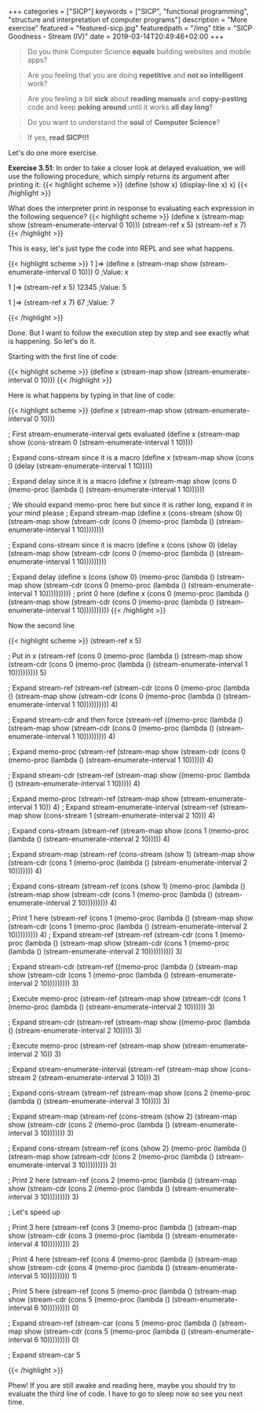 +++
categories = ["SICP"]
keywords = ["SICP", "functional programming", "structure and interpretation of computer programs"]
description = "More exercise"
featured = "featured-sicp.jpg"
featuredpath = "/img"
title = "SICP Goodness - Stream (IV)"
date = 2019-03-14T20:49:46+02:00
+++

>Do you think Computer Science **equals** building websites and mobile apps? 

>Are you feeling that you are doing **repetitive** and **not so intelligent** work?

>Are you feeling a bit **sick** about **reading manuals** and **copy-pasting** code and keep **poking around** until it works **all day long**? 

>Do you want to understand the **soul** of **Computer Science**?

>If yes, **read SICP!!!**

Let's do one more exercise.

**Exercise 3.51**: In order to take a closer look at delayed evaluation, we will use the following procedure, which simply returns its argument after printing it:
{{< highlight scheme >}}
(define (show x)
  (display-line x)
  x)
{{< /highlight >}}

What does the interpreter print in response to evaluating each expression in the following sequence?
{{< highlight scheme >}}
(define x 
  (stream-map 
   show 
   (stream-enumerate-interval 0 10)))
(stream-ref x 5)
(stream-ref x 7)
{{< /highlight >}}

This is easy, let's just type the code into REPL and see what happens.




{{< highlight scheme >}}
1 ]=> (define x (stream-map show (stream-enumerate-interval 0 10)))
0
;Value: x

1 ]=> (stream-ref x 5)
12345
;Value: 5

1 ]=> (stream-ref x 7)
67
;Value: 7

{{< /highlight >}}

Done. But I want to follow the execution step by step and see exactly what is happening. So let's do it.

Starting with the first line of code:

{{< highlight scheme >}}
(define x (stream-map show (stream-enumerate-interval 0 10)))
{{< /highlight >}}

Here is what happens by typing in that line of code:

{{< highlight scheme >}}
(define x (stream-map show (stream-enumerate-interval 0 10)))

; First stream-enumerate-interval gets evaluated
(define x (stream-map 
            show 
            (cons-stream 
              0 
              (stream-enumerate-interval 1 10))))

; Expand cons-stream since it is a macro
(define x (stream-map 
            show 
            (cons 
              0 
              (delay (stream-enumerate-interval 1 10)))))

; Expand delay since it is a macro
(define x (stream-map 
            show 
            (cons 
              0 
              (memo-proc (lambda () (stream-enumerate-interval 1 10))))))

; We should expand memo-proc here but since it is rather long, expand it in your mind please
; Expand stream-map
(define x (cons-stream 
            (show 0) 
            (stream-map 
              show 
              (stream-cdr 
                (cons 
                  0 
                  (memo-proc (lambda () (stream-enumerate-interval 1 10))))))))

; Expand cons-stream since it is macro
(define x (cons 
            (show 0) 
            (delay (stream-map 
                     show 
                     (stream-cdr (cons 
                                   0 
                                   (memo-proc (lambda () (stream-enumerate-interval 1 10)))))))))

; Expand delay
(define x (cons
            (show 0) 
            (memo-proc (lambda () 
                         (stream-map 
                           show 
                           (stream-cdr (cons 
                                         0 
                                         (memo-proc (lambda () (stream-enumerate-interval 1 10))))))))))
; print 0 here
(define x (cons
            0
            (memo-proc (lambda () 
                         (stream-map 
                           show 
                           (stream-cdr (cons 
                                         0 
                                         (memo-proc (lambda () (stream-enumerate-interval 1 10))))))))))
{{< /highlight >}}

Now the second line

{{< highlight scheme >}}
(stream-ref x 5)

; Put in x
(stream-ref (cons
              0
              (memo-proc (lambda () 
                           (stream-map 
                             show 
                             (stream-cdr (cons 
                                           0 
                                           (memo-proc (lambda () (stream-enumerate-interval 1 10)))))))))
            5)

; Expand stream-ref
(stream-ref (stream-cdr (cons
                          0
                          (memo-proc (lambda () 
                                       (stream-map 
                                         show 
                                         (stream-cdr (cons 
                                                       0 
                                                       (memo-proc (lambda () (stream-enumerate-interval 1 10))))))))))
            4)

; Expand stream-cdr and then force
(stream-ref ((memo-proc (lambda () 
                          (stream-map 
                            show 
                            (stream-cdr (cons 
                                          0 
                                          (memo-proc (lambda () (stream-enumerate-interval 1 10)))))))))
            4)

; Expand memo-proc
(stream-ref (stream-map 
              show 
              (stream-cdr (cons 
                            0 
                            (memo-proc (lambda () (stream-enumerate-interval 1 10))))))
            4)
            
; Expand stream-cdr
(stream-ref (stream-map 
              show 
              ((memo-proc (lambda () (stream-enumerate-interval 1 10)))))
            4)
            
; Expand memo-proc
(stream-ref (stream-map 
              show 
              (stream-enumerate-interval 1 10))
            4)
; Expand stream-enumerate-interval
(stream-ref (stream-map 
              show
              (cons-stream 1 (stream-enumerate-interval 2 10)))
            4)
            
; Expand cons-stream
(stream-ref (stream-map 
              show
              (cons 1 (memo-proc (lambda () (stream-enumerate-interval 2 10)))))
            4)

; Expand stream-map
(stream-ref (cons-stream 
              (show 1) 
              (stream-map 
                show 
                (stream-cdr (cons 1 (memo-proc (lambda () (stream-enumerate-interval 2 10)))))))
            4)
            
; Expand cons-stream
(stream-ref (cons 
              (show 1)
              (memo-proc (lambda () (stream-map 
                                      show 
                                      (stream-cdr (cons 
                                                    1 
                                                    (memo-proc (lambda () (stream-enumerate-interval 2 10)))))))))
            4)
            
; Print 1 here
(stream-ref (cons 
              1
              (memo-proc (lambda () (stream-map 
                                      show 
                                      (stream-cdr (cons 
                                                    1 
                                                    (memo-proc (lambda () (stream-enumerate-interval 2 10)))))))))
            4)
; Expand stream-ref
(stream-ref (stream-cdr (cons 
                          1
                          (memo-proc (lambda () (stream-map 
                                                  show 
                                                  (stream-cdr (cons 
                                                                1 
                                                                (memo-proc (lambda () (stream-enumerate-interval 2 10))))))))))
            3)
            
; Expand stream-cdr
(stream-ref ((memo-proc (lambda () (stream-map 
                                     show 
                                     (stream-cdr (cons 
                                                   1 
                                                   (memo-proc (lambda () (stream-enumerate-interval 2 10)))))))))
            3)

; Execute memo-proc
(stream-ref (stream-map 
              show 
              (stream-cdr (cons 
                            1 
                            (memo-proc (lambda () (stream-enumerate-interval 2 10))))))
            3)
            
; Expand stream-cdr
(stream-ref (stream-map 
              show 
              ((memo-proc (lambda () (stream-enumerate-interval 2 10)))))
            3)
            
; Execute memo-proc
(stream-ref (stream-map 
              show 
              (stream-enumerate-interval 2 10))
            3)

; Expand stream-enumerate-interval
(stream-ref (stream-map 
              show 
              (cons-stream 2 (stream-enumerate-interval 3 10)))
            3)

; Expand cons-stream
(stream-ref (stream-map 
              show 
              (cons 2 (memo-proc (lambda () (stream-enumerate-interval 3 10)))))
            3)

; Expand stream-map
(stream-ref (cons-stream 
              (show 2) 
              (stream-map 
                show 
                (stream-cdr (cons 
                              2 
                              (memo-proc (lambda () (stream-enumerate-interval 3 10)))))))
            3)

; Expand cons-stream
(stream-ref (cons 
              (show 2) 
              (memo-proc (lambda () (stream-map 
                                      show 
                                      (stream-cdr (cons 
                                                    2 
                                                    (memo-proc (lambda () (stream-enumerate-interval 3 10)))))))))
            3)

; Print 2 here
(stream-ref (cons 
              2
              (memo-proc (lambda () (stream-map 
                                      show 
                                      (stream-cdr (cons 
                                                    2 
                                                    (memo-proc (lambda () (stream-enumerate-interval 3 10)))))))))
            3)

; Let's speed up

; Print 3 here
(stream-ref (cons 
              3
              (memo-proc (lambda () (stream-map 
                                      show 
                                      (stream-cdr (cons 
                                                    3 
                                                    (memo-proc (lambda () (stream-enumerate-interval 4 10)))))))))
            2)

; Print 4 here
(stream-ref (cons 
              4
              (memo-proc (lambda () (stream-map 
                                      show 
                                      (stream-cdr (cons 
                                                    4 
                                                    (memo-proc (lambda () (stream-enumerate-interval 5 10)))))))))
            1)
            
; Print 5 here
(stream-ref (cons 
              5
              (memo-proc (lambda () (stream-map 
                                      show 
                                      (stream-cdr (cons 
                                                    5
                                                    (memo-proc (lambda () (stream-enumerate-interval 6 10)))))))))
            0)

; Expand stream-ref
(stream-car (cons 
              5
              (memo-proc (lambda () (stream-map 
                                      show 
                                      (stream-cdr (cons 
                                                    5
                                                    (memo-proc (lambda () (stream-enumerate-interval 6 10)))))))))
            0)
            
; Expand stream-car
5

{{< /highlight >}}

Phew! If you are still awake and reading here, maybe you should try to evaluate the third line of code. I have to go to sleep now so see you next time.
